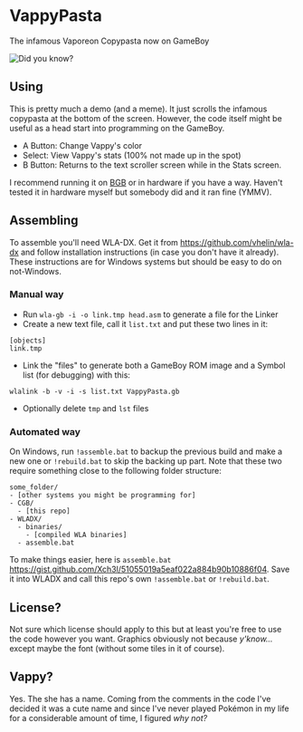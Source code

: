 # VappyPasta
The infamous Vaporeon Copypasta now on GameBoy

![Did you know?](https://user-images.githubusercontent.com/17131442/135097579-9b01ff6b-6b7c-4edf-8ce2-7a2643680de6.png)

## Using
This is pretty much a demo (and a meme). It just scrolls the infamous copypasta at the bottom of the screen. However, the code itself might be useful as a head start into programming on the GameBoy.

* A Button: Change Vappy's color
* Select: View Vappy's stats (100% not made up in the spot)
* B Button: Returns to the text scroller screen while in the Stats screen.

I recommend running it on [BGB](https://bgb.bircd.org/) or in hardware if you have a way. Haven't tested it in hardware myself but somebody did and it ran fine (YMMV).

## Assembling
To assemble you'll need WLA-DX. Get it from https://github.com/vhelin/wla-dx and follow installation instructions (in case you don't have it already).
These instructions are for Windows systems but should be easy to do on not-Windows.

### Manual way
* Run `wla-gb -i -o link.tmp head.asm` to generate a file for the Linker
* Create a new text file, call it `list.txt` and put these two lines in it:
```
[objects]
link.tmp
```

* Link the "files" to generate both a GameBoy ROM image and a Symbol list (for debugging) with this:
```
wlalink -b -v -i -s list.txt VappyPasta.gb
```

* Optionally delete `tmp` and `lst` files

### Automated way
On Windows, run `!assemble.bat` to backup the previous build and make a new one or `!rebuild.bat` to skip the backing up part. Note that these two require something close to the following folder structure:

```
some_folder/
- [other systems you might be programming for]
- CGB/
  - [this repo]
- WLADX/
  - binaries/
    - [compiled WLA binaries]
  - assemble.bat
```

To make things easier, here is `assemble.bat` https://gist.github.com/Xch3l/51055019a5eaf022a884b90b10886f04. Save it into WLADX and call this repo's own `!assemble.bat` or `!rebuild.bat`.

## License?
Not sure which license should apply to this but at least you're free to use the code however you want. Graphics obviously not because _y'know..._ except maybe the font (without some tiles in it of course).

## Vappy?
Yes. The she has a name. Coming from the comments in the code I've decided it was a cute name and since I've never played Pokémon in my life for a considerable amount of time, I figured _why not?_
